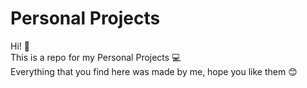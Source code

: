 ﻿# Personal Projects

Hi! :wave:  
This is a repo for my Personal Projects  :computer:  
Everything that you find here was made by me, hope you like them :blush:
